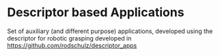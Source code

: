 # Descriptor based Applications
Set of auxiliary (and different purpose) applications, developed using the descriptor for robotic grasping developed in https://github.com/rodschulz/descriptor_apps

